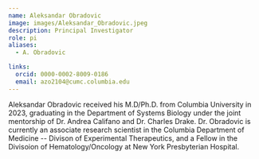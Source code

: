 ```yaml
---
name: Aleksandar Obradovic
image: images/Aleksandar_Obradovic.jpeg
description: Principal Investigator
role: pi
aliases:
  - A. Obradovic

links:
  orcid: 0000-0002-8009-0186
  email: azo2104@cumc.columbia.edu
---
```


Aleksandar Obradovic received his M.D/Ph.D. from Columbia University in 2023, graduating in the Department of Systems Biology under the joint mentorship of Dr. Andrea Califano and Dr. Charles Drake. Dr. Obradovic is currently an associate research scientist in the Columbia Department of Medicine -- Divison of Experimental Therapeutics, and a Fellow in the Divisoion of Hematology/Oncology at New York Presbyterian Hospital. 
